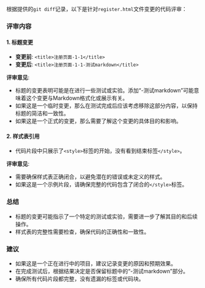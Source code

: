 根据提供的`git diff`记录，以下是针对`register.html`文件变更的代码评审：

### 评审内容

#### 1. 标题变更
- **变更前**: `<title>注册页面-1-1</title>`
- **变更后**: `<title>注册页面-1-1-测试markdown</title>`

**评审意见**:
- 标题的变更表明可能是在进行一些测试或实验。添加“-测试markdown”可能意味着这个变更与Markdown格式化或展示有关。
- 如果这是一个临时变更，那么在测试完成后应该考虑移除这部分内容，以保持标题的简洁和一致性。
- 如果这是一个正式的变更，那么需要了解这个变更的具体目的和影响。

#### 2. 样式表引用
- 代码片段中只展示了`<style>`标签的开始，没有看到结束标签`</style>`。

**评审意见**:
- 需要确保样式表正确闭合，以避免潜在的错误或未定义的样式。
- 如果这是一个示例片段，请确保完整的代码包含了闭合的`</style>`标签。

### 总结
- 标题的变更可能指示了一个特定的测试或实验，需要进一步了解其目的和后续操作。
- 样式表的完整性需要检查，确保代码的正确性和一致性。

### 建议
- 如果这是一个正在进行中的项目，建议记录变更的原因和预期效果。
- 在完成测试后，根据结果决定是否保留标题中的“-测试markdown”部分。
- 确保所有代码片段都完整，没有遗漏的标签或代码块。